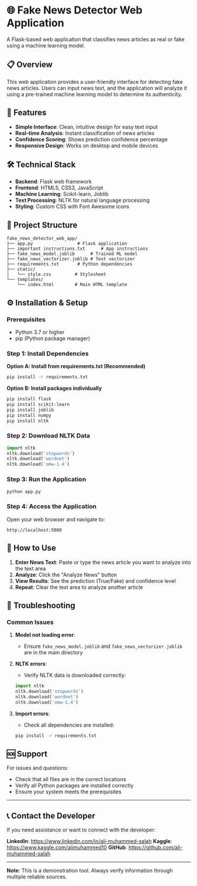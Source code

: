 # 🌐 Fake News Detector Web Application

A Flask-based web application that classifies news articles as real or fake using a machine learning model.

## 📋 Overview

This web application provides a user-friendly interface for detecting fake news articles. Users can input news text, and the application will analyze it using a pre-trained machine learning model to determine its authenticity.

## 🚀 Features

- **Simple Interface**: Clean, intuitive design for easy text input
- **Real-time Analysis**: Instant classification of news articles
- **Confidence Scoring**: Shows prediction confidence percentage
- **Responsive Design**: Works on desktop and mobile devices

## 🛠️ Technical Stack

- **Backend**: Flask web framework
- **Frontend**: HTML5, CSS3, JavaScript
- **Machine Learning**: Scikit-learn, Joblib
- **Text Processing**: NLTK for natural language processing
- **Styling**: Custom CSS with Font Awesome icons

## 📁 Project Structure

```
fake_news_detector_web_app/
├── app.py                 # Flask application
├── important instructions.txt      # App instructions
├── fake_news_model.joblib      # Trained ML model
├── fake_news_vectorizer.joblib # Text vectorizer
├── requirements.txt       # Python dependencies
├── static/
│   └── style.css         # Stylesheet
└── templates/
    └── index.html        # Main HTML template
```

## ⚙️ Installation & Setup

### Prerequisites
- Python 3.7 or higher
- pip (Python package manager)

### Step 1: Install Dependencies

**Option A: Install from requirements.txt (Recommended)**
```bash
pip install -r requirements.txt
```

**Option B: Install packages individually**
```bash
pip install flask
pip install scikit-learn
pip install joblib
pip install numpy
pip install nltk
```

### Step 2: Download NLTK Data
```python
import nltk
nltk.download('stopwords')
nltk.download('wordnet')
nltk.download('omw-1.4')
```

### Step 3: Run the Application
```bash
python app.py
```

### Step 4: Access the Application
Open your web browser and navigate to:
```
http://localhost:5000
```

## 🎯 How to Use

1. **Enter News Text**: Paste or type the news article you want to analyze into the text area
2. **Analyze**: Click the "Analyze News" button
3. **View Results**: See the prediction (True/Fake) and confidence level
4. **Repeat**: Clear the text area to analyze another article

## 🐛 Troubleshooting

### Common Issues

1. **Model not loading error**:
   - Ensure `fake_news_model.joblib` and `fake_news_vectorizer.joblib` are in the main directory

2. **NLTK errors**:
   - Verify NLTK data is downloaded correctly:
   ```python
   import nltk
   nltk.download('stopwords')
   nltk.download('wordnet')
   nltk.download('omw-1.4')
   ```

3. **Import errors**:
   - Check all dependencies are installed:
   ```bash
   pip install -r requirements.txt
   ```

## 🆘 Support

For issues and questions:

- Check that all files are in the correct locations
- Verify all Python packages are installed correctly  
- Ensure your system meets the prerequisites

---

## 📞 Contact the Developer
If you need assistance or want to connect with the developer:

**LinkedIn**: https://www.linkedin.com/in/ali-muhammed-salah
**Kaggle**: https://www.kaggle.com/alimuhammed10
**GitHub**: https://github.com/ali-muhammed-salah

---

**Note**: This is a demonstration tool. Always verify information through multiple reliable sources.
